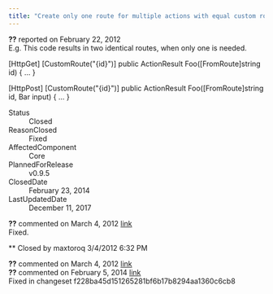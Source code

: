 ```yaml
---
title: "Create only one route for multiple actions with equal custom routes #744"
---
```

<div class="issue-report">
   <div class="issue-header"><b>??</b> reported on 
      <time datetime="2012-02-22T15:09:14.71-08:00" title="2012-02-22T15:09:14.71-08:00">February 22, 2012</time>
   </div>
   <div class="issue-message" markdown="1">E.g. This code results in two identical routes, when only one is needed.

[HttpGet]
[CustomRoute("{id}")]
public ActionResult Foo([FromRoute]string id) {
...
}

[HttpPost]
[CustomRoute("{id}")]
public ActionResult Foo([FromRoute]string id, Bar input) {
...
}
      
   </div>
   <div class="issue-footer">
      <dl>
         <dt>Status</dt>
         <dd>Closed</dd>
         <dt>ReasonClosed</dt>
         <dd>Fixed</dd>
         <dt>AffectedComponent</dt>
         <dd>Core</dd>
         <dt>PlannedForRelease</dt>
         <dd>v0.9.5</dd>
         <dt>ClosedDate</dt>
         <dd>
            <time datetime="2014-02-23T19:02:17.937-08:00" title="2014-02-23T19:02:17.937-08:00">February 23, 2014</time>
         </dd>
         <dt>LastUpdatedDate</dt>
         <dd>
            <time datetime="2017-12-11T02:15:56.247-08:00" title="2017-12-11T02:15:56.247-08:00">December 11, 2017</time>
         </dd>
      </dl>
   </div>
</div>
<div id="post77663" class="issue-comment">
   <div class="issue-header"><b>??</b> commented on 
      <time datetime="2012-03-04T18:32:43.87-08:00" title="2012-03-04T18:32:43.87-08:00">March 4, 2012</time> <a href="#post77663" class="post-link">link</a></div>
   <div class="issue-message" markdown="1">Fixed.


** Closed by maxtoroq 3/4/2012 6:32 PM
      
   </div>
</div>
<div id="post77664" class="issue-comment">
   <div class="issue-header"><b>??</b> commented on 
      <time datetime="2012-03-04T18:32:44.197-08:00" title="2012-03-04T18:32:44.197-08:00">March 4, 2012</time> <a href="#post77664" class="post-link">link</a></div>
   <div class="issue-message" markdown="1">
      
   </div>
</div>
<div id="post132730" class="issue-comment">
   <div class="issue-header"><b>??</b> commented on 
      <time datetime="2014-02-05T11:42:29.76-08:00" title="2014-02-05T11:42:29.76-08:00">February 5, 2014</time> <a href="#post132730" class="post-link">link</a></div>
   <div class="issue-message" markdown="1">Fixed in changeset f228ba45d151265281bf6b17b8294aa1360c6cb8
      
   </div>
</div>